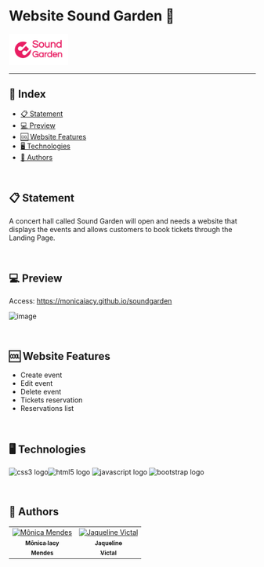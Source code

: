 # Website Sound Garden :musical_note:
<p><img alt="logo" height="64" src="./img/Sound-logo (1).png"></p>

<hr>

## 📕 Index
- [📋 Statement](#statement)
- [:computer: Preview](#preview)
- [:cool: Website Features](#website--features)
- [🖥 Technologies](#technologies)
- [📝 Authors](#authors) 

<br>

## 📋 Statement

<p align="left">  A concert hall called Sound Garden will open and needs a website that displays the events and allows customers to book tickets through the Landing Page. </p>

<br>

## :computer: Preview

Access: https://monicaiacy.github.io/soundgarden

![image](https://user-images.githubusercontent.com/73076957/185520387-955ad1af-b5c7-4997-8bfc-c31b371878a7.png)

<br>

## :cool: Website Features
* Create event
* Edit event
* Delete event
* Tickets reservation
* Reservations list

<br>

## 🖥 Technologies
<img src="https://cdn.jsdelivr.net/gh/devicons/devicon/icons/css3/css3-original.svg" height="40" width="52" alt="css3 logo"  /><img src="https://cdn.jsdelivr.net/gh/devicons/devicon/icons/html5/html5-original.svg" height="40" width="52" alt="html5 logo"  />
<img src="https://cdn.jsdelivr.net/gh/devicons/devicon/icons/javascript/javascript-original.svg" height="40" width="52" alt="javascript logo"  />
<img src="https://cdn.jsdelivr.net/gh/devicons/devicon/icons/bootstrap/bootstrap-original.svg" height="40" width="52" alt="bootstrap logo"  />

<br>

## 📝 Authors

<table>
	<tr>
		<td align="center">
			<a href="https://github.com/MonicaIacy">
				<img
					width="100px"
					height="auto"
					src="https://github.com/MonicaIacy.png"
					alt="Mônica Mendes"
				/>
				<br />
				<sub>
					<b>Mônica Iacy<br>Mendes</b>
				</sub>
			</a>
		</td>
        <td align="center">
			<a href="https://github.com/JaquelineVictal">
				<img
					width="100px"
					height="auto"
					src="https://github.com/JaquelineVictal.png"
					alt="Jaqueline Victal"
				/>
				<br />
				<sub>
					<b>Jaqueline<br>Victal</b>
				</sub>
			</a>
		</td>
</table>
